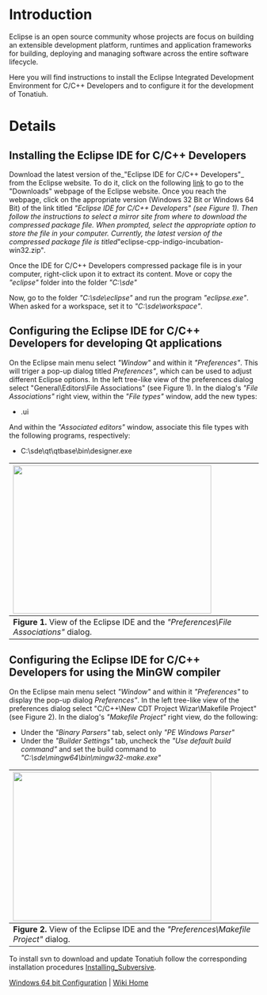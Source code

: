 # Introduction #

Eclipse is an open source community whose projects are focus on building an extensible development platform, runtimes and application frameworks for building, deploying and managing software across the entire software lifecycle.

Here you will find instructions to install the Eclipse Integrated Development Environment for C/C++ Developers and to configure it for the development of Tonatiuh.

# Details #

## Installing the Eclipse IDE for C/C++ Developers ##

Download the latest version of the_"Eclipse IDE for C/C++ Developers"_ from the Eclipse website. To do it, click on the following [link](http://www.eclipse.org/downloads/) to go to the "Downloads" webpage of the Eclipse website. Once you reach the webpage, click on the appropriate version (Windows 32 Bit or Windows 64 Bit) of the link titled _"Eclipse IDE for C/C++ Developers" (see Figure 1). Then follow the instructions to select a mirror site from where to download the compressed package file. When prompted, select the appropriate option to store the file in your computer. Currently, the latest version of the compressed package file is titled_"eclipse-cpp-indigo-incubation-win32.zip"_._

Once the IDE for C/C++ Developers compressed package file is in your computer, right-click upon it to extract its content. Move or copy the _"eclipse"_ folder into the folder _"C:\sde\"_

Now, go to the folder _"C:\sde\eclipse"_ and run the program _"eclipse.exe"_. When asked for a workspace, set it to _"C:\sde\workspace"_.

## Configuring the Eclipse IDE for C/C++ Developers for developing Qt applications ##

On the Eclipse main menu select _"Window"_ and within it _"Preferences"_. This will triger a pop-up dialog titled _Preferences"_, which can be used to adjust different Eclipse options. In the left tree-like view of the preferences dialog select "General\Editors\File Associations" (see Figure 1). In the dialog's _"File Associations"_ right view, within the _"File types"_ window, add the new types:
  * .ui

And within the _"Associated editors"_ window, associate this file types with the following programs, respectively:
  * C:\sde\qt\qtbase\bin\designer.exe

|<a href='http://picasaweb.google.com/lh/photo/qsb4_Ia8dQQ4MpdeF904fA?feat=embedwebsite'><img src='http://lh4.ggpht.com/_tmEVMS15i5Y/TLONfbgLfYI/AAAAAAAAAq4/1Yxl6FBiHU8/s400/Eclipse_file_associations.png' height='299' width='400' /></a>|
|:------------------------------------------------------------------------------------------------------------------------------------------------------------------------------------------------------------------------------------------|
| **Figure 1.** View of the Eclipse IDE and the _"Preferences\File Associations"_ dialog.                                                                                                                                                   |

## Configuring the Eclipse IDE for C/C++ Developers for using the MinGW compiler ##

On the Eclipse main menu select _"Window"_ and within it _"Preferences"_ to display the pop-up dialog _Preferences"_. In the left tree-like view of the preferences dialog select "C/C++\New CDT Project Wizar\Makefile Project" (see Figure 2). In the dialog's _"Makefile Project"_ right view, do the following:

  * Under the _"Binary Parsers"_ tab, select only _"PE Windows Parser"_
  * Under the _"Builder Settings"_ tab, uncheck the _"Use default build command"_ and set the build command to _"C:\sde\mingw64\bin\mingw32-make.exe"_

|<a href='http://picasaweb.google.com/lh/photo/qcP4koY_v8m1recaTgl1eQ?feat=embedwebsite'><img src='http://lh6.ggpht.com/_tmEVMS15i5Y/TLOVL9VbXOI/AAAAAAAAArE/fXot1OOJ3M4/s400/Eclipse_makefile_project.png' height='300' width='400' /></a>|
|:-----------------------------------------------------------------------------------------------------------------------------------------------------------------------------------------------------------------------------------------|
| **Figure 2.** View of the Eclipse IDE and the _"Preferences\Makefile Project"_ dialog.                                                                                                                                                   |

To install svn to download and update Tonatiuh follow the corresponding installation procedures [Installing\_Subversive](Installing_Subversive.md).

[Windows 64 bit Configuration](http://code.google.com/p/tonatiuh/wiki/InstallingForWindows64) | [Wiki Home](http://code.google.com/p/tonatiuh/w/list)
